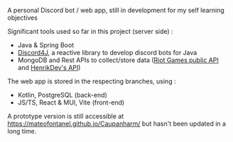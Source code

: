 A personal Discord bot / web app, still in development for my self learning objectives

Significant tools used so far in this project (server side) :
- Java & Spring Boot
- [Discord4J](https://github.com/Discord4J/Discord4J), a reactive library to develop discord bots for Java
- MongoDB and Rest APIs to collect/store data ([Riot Games public API](https://developer.riotgames.com/) and [HenrikDev's API](https://app.swaggerhub.com/apis-docs/Henrik-3/HenrikDev-API/3.0.0#/))

The web app is stored in the respecting branches, using :
- Kotlin, PostgreSQL (back-end)
- JS/TS, React & MUI, Vite (front-end)

A prototype version is still accessible at https://mateofontanel.github.io/Caupanharm/ but hasn't been updated in a long time.
